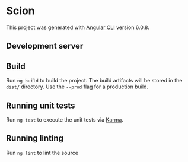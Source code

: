# Scion

This project was generated with [Angular CLI](https://github.com/angular/angular-cli) version 6.0.8.

## Development server

## Build

Run `ng build` to build the project. The build artifacts will be stored in the `dist/` directory. Use the `--prod` flag for a production build.

## Running unit tests

Run `ng test` to execute the unit tests via [Karma](https://karma-runner.github.io).

## Running linting

Run `ng lint` to lint the source
